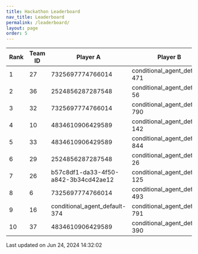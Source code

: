 ```yaml
---
title: Hackathon Leaderboard
nav_title: Leaderboard
permalink: /leaderboard/
layout: page
order: 5
---
```


|Rank            |Team ID         |Player A        |Player B        |Player C        |Total Score     |
|----------------|----------------|----------------|----------------|----------------|----------------|
|1               |27              |7325697774766014|conditional_agent_default-471|conditional_agent_default-908|4475.63         |
|2               |36              |2524856287287548|conditional_agent_default-56|conditional_agent_default-670|2330.07         |
|3               |32              |7325697774766014|conditional_agent_default-790|conditional_agent_default-980|2153.96         |
|4               |10              |4834610906429589|conditional_agent_default-142|conditional_agent_default-525|1979.0          |
|5               |33              |4834610906429589|conditional_agent_default-844|conditional_agent_default-918|1917.08         |
|6               |29              |2524856287287548|conditional_agent_default-26|conditional_agent_default-292|1913.4          |
|7               |26              |b57c8df1-da33-4f50-a842-3b34cd42ae12|conditional_agent_default-125|conditional_agent_default-159|1860.82         |
|8               |6               |7325697774766014|conditional_agent_default-493|conditional_agent_default-763|1850.67         |
|9               |16              |conditional_agent_default-374|conditional_agent_default-791|eabae978-2dd5-4c2f-bba9-47bed39b0cd4|1777.28         |
|10              |37              |4834610906429589|conditional_agent_default-390|conditional_agent_default-501|1719.02         |

Last updated on Jun 24, 2024 14:32:02